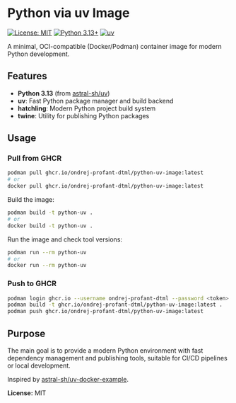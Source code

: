 # Python via uv Image

[![License: MIT](https://img.shields.io/badge/License-MIT-yellow.svg)](LICENSE)
[![Python 3.13+](https://img.shields.io/badge/python-3.13+-blue.svg)](https://www.python.org/downloads/release/python-3130/)
[![uv](https://img.shields.io/badge/built%20with-uv-blueviolet)](https://astral.sh/blog/uv)

A minimal, OCI-compatible (Docker/Podman) container image for modern Python development.

## Features

- **Python 3.13** (from [astral-sh/uv](https://github.com/astral-sh/uv))
- **uv**: Fast Python package manager and build backend
- **hatchling**: Modern Python project build system
- **twine**: Utility for publishing Python packages

## Usage

### Pull from GHCR

```sh
podman pull ghcr.io/ondrej-profant-dtml/python-uv-image:latest
# or
docker pull ghcr.io/ondrej-profant-dtml/python-uv-image:latest
```

Build the image:

```sh
podman build -t python-uv .
# or
docker build -t python-uv .
```

Run the image and check tool versions:

```sh
podman run --rm python-uv
# or
docker run --rm python-uv
```

### Push to GHCR

```sh
podman login ghcr.io --username ondrej-profant-dtml --password <token>
podman build -t ghcr.io/ondrej-profant-dtml/python-uv-image:latest .
podman push ghcr.io/ondrej-profant-dtml/python-uv-image:latest
```


## Purpose

The main goal is to provide a modern Python environment with fast dependency management and publishing tools, suitable for CI/CD pipelines or local development.

Inspired by [astral-sh/uv-docker-example](https://github.com/astral-sh/uv-docker-example/tree/main).

**License:** MIT

